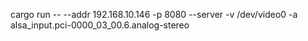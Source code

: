 cargo run -- --addr 192.168.10.146 -p 8080 --server -v /dev/video0 -a alsa_input.pci-0000_03_00.6.analog-stereo
